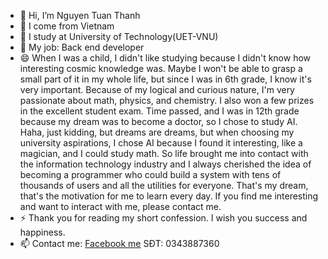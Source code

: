 - 👋 Hi, I’m Nguyen Tuan Thanh
- 🌱 I come from Vietnam
- 👀 I study at University of Technology(UET-VNU)
- 💞️ My job: Back end developer 
- 😄 When I was a child, I didn't like studying because I didn't know how interesting cosmic knowledge was. Maybe I won't be able to grasp a small part of it in my whole life, but since I was in 6th grade, I know it's very important. Because of my logical and curious nature, I'm very passionate about math, physics, and chemistry. I also won a few prizes in the excellent student exam. Time passed, and I was in 12th grade because my dream was to become a doctor, so I chose to study AI. Haha, just kidding, but dreams are dreams, but when choosing my university aspirations, I chose AI because I found it interesting, like a magician, and I could study math. So life brought me into contact with the information technology industry and I always cherished the idea of ​​becoming a programmer who could build a system with tens of thousands of users and all the utilities for everyone. That's my dream, that's the motivation for me to learn every day. If you find me interesting and want to interact with me, please contact me. 
- ⚡ Thank you for reading my short confession. I wish you success and happiness.
- 📫 Contact me: [Facebook me](https://www.facebook.com/ntthanh2603) SĐT: 0343887360
  
<!---
TuanThanh2kk4/TuanThanh2kk4 is a ✨ special ✨ repository because its `README.md` (this file) appears on your GitHub profile.
You can click the Preview link to take a look at your changes.
--->
